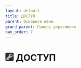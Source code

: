 ```yaml
---
layout: default
title: ДОСТУП
parent: Основное меню
grand_parent: Панель управления
nav_order: 7
---
```


# <img src="../../assets/icons/menus/m_dostup.png" width="26" height="26"> ДОСТУП
